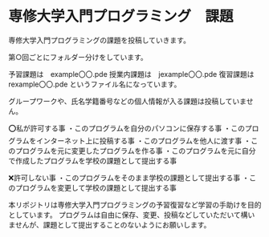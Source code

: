 # 専修大学入門プログラミング　課題
専修大学入門プログラミングの課題を投稿していきます。

第○回ごとにフォルダー分けをしています。

予習課題は　example〇〇.pde
授業内課題は　jexample〇〇.pde
復習課題は　rexample〇〇.pde
というファイル名になっています。

グループワークや、氏名学籍番号などの個人情報が入る課題は投稿していません。


⭕️私が許可する事
・このプログラムを自分のパソコンに保存する事
・このプログラムをインターネット上に投稿する事
・このプログラムを他人に渡す事
・このプログラムを元に変更したプログラムを作る事
・このプログラムを元に自分で作成したプログラムを学校の課題として提出する事

❌許可しない事
・このプログラムをそのまま学校の課題として提出する事
・このプログラムを変更して学校の課題として提出する事


本リポジトリは専修大学入門プログラミングの予習復習など学習の手助けを目的としています。
プログラムは自由に保存、変更、投稿などしていただいて構いませんが、課題として提出することのないようにお願いします。
